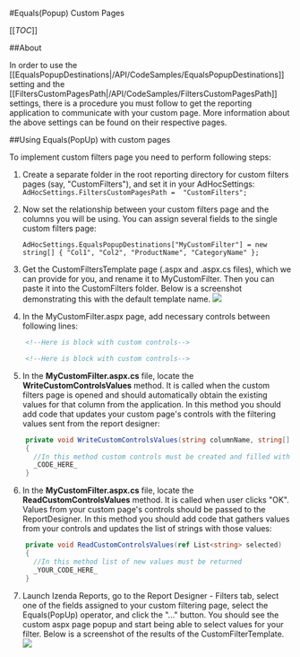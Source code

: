 #Equals(Popup) Custom Pages

[[_TOC_]]

##About

In order to use the [[EqualsPopupDestinations|/API/CodeSamples/EqualsPopupDestinations]] setting and the [[FiltersCustomPagesPath|/API/CodeSamples/FiltersCustomPagesPath]] settings, there is a procedure you must follow to get the reporting application to communicate with your custom page. More information about the above settings can be found on their respective pages.

##Using Equals(PopUp) with custom pages

To implement custom filters page you need to perform following steps:

1. Create a separate folder in the root reporting directory for custom filters pages (say, "CustomFilters"), and set it in your AdHocSettings:
    `AdHocSettings.FiltersCustomPagesPath =  "CustomFilters";`

2. Now set the relationship between your custom filters page and the columns you will be using. You can assign several fields to the single custom filters page:

    `AdHocSettings.EqualsPopupDestinations["MyCustomFilter"] = new string[] { "Col1", "Col2", "ProductName", "CategoryName" };`

3. Get the CustomFiltersTemplate page (.aspx and .aspx.cs files), which we can provide for you, and rename it to MyCustomFilter. Then you can paste it into the CustomFilters folder. Below is a screenshot demonstrating this with the default template name.
![](http://wiki.izenda.us/API/CodeSamples/Equals-Popup-Custom-Page/customfilters.png)
4. In the MyCustomFilter.aspx page, add necessary controls between following lines:
```html
    <!--Here is block with custom controls-->

    <!--Here is block with custom controls-->
```
5. In the **MyCustomFilter.aspx.cs** file, locate the **WriteCustomControlsValues** method. It is called when the custom filters page is opened and should automatically obtain the existing values for that column from the application. In this method you should add code that updates your custom page's controls with the filtering values sent from the report designer:
```csharp
    private void WriteCustomControlsValues(string columnName, string[] oldValues)
    {
      //In this method custom controls must be created and filled with old values
      _CODE_HERE_
    }
```
6. In the **MyCustomFilter.aspx.cs** file, locate the **ReadCustomControlsValues** method. It is called when user clicks "OK". Values from your custom page's controls should be passed to the ReportDesigner. In this method you should add code that gathers values from your controls and updates the list of strings with those values:
```csharp
    private void ReadCustomControlsValues(ref List<string> selected)
    {
	  //In this method list of new values must be returned
      _YOUR_CODE_HERE_
    }
```
7. Launch Izenda Reports, go to the Report Designer - Filters tab, select one of the fields assigned to your custom filtering page, select the Equals(PopUp) operator, and click the "..." button. You should see the custom aspx page popup and start being able to select values for your filter. Below is a screenshot of the results of the CustomFilterTemplate.
![](http://wiki.izenda.us/API/CodeSamples/Equals-Popup-Custom-Page/equals_popup_page.png)